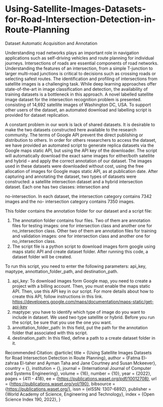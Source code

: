 # Using-Satellite-Images-Datasets-for-Road-Intersection-Detection-in-Route-Planning
Dataset Automatic Acquisition and Annotation

Understanding road networks plays an important role in navigation applications such as self-driving
vehicles and route planning for individual journeys. Intersections of roads are essential components
of road networks. Understanding the features of an intersection, from a simple T-junction to larger
multi-road junctions is critical to decisions such as crossing roads or selecting safest routes. The
identification and profiling of intersections from satellite images is a challenging task. While deep
learning approaches offer state-of-the-art in image classification and detection, the availability of
training datasets is a bottleneck in this approach. A novel labelled satellite image dataset for the
intersection recognition problem is presented. consisting of 14,692 satellite images of Washington
DC, USA. To support other users of the dataset, an automated download and labelling script is
provided for dataset replication.

A constant problem in our work is lack of shared datasets. It is desirable to make the two datasets
constructed here available to the research community. The terms of Google API prevent the direct
publishing or distribution to others. In order for others researchers to access the dataset, we have
provided an automated script to generate replica datasets via the Google maps static API, but using
the API key of the downloader. The script will automatically download the exact same images for
either/both satellite and hybrid – and apply the correct annotation of our dataset. The images used
in these datasets were downloaded without cost, using the free allocation of images for Google
maps static API, as at publication date.
After capturing and annotating the dataset, two types of datasets were constructed: a satellite
intersection dataset and a hybrid intersection dataset. Each one has two classes: intersection and

no-intersection. In each dataset, the intersection category contains 7342 images and the no-
intersection category contains 7350 images.

This folder contains the annotation folder for our dataset and a script file:
1. The annotation folder contains four files. Two of them are annotation files for testing
images: one for intersection class and another one for no_intersection class. Other two of
them are annotation files for training and validation images: one for intersection class and
another one for no_intersection class.
2. The script file is a python script to download images form google using maps static API and
create dataset folder. After running this code, a dataset folder will be created.

To run this script, you need to enter the following parameters: api_key, maptype,
annottation_folder_path, and destination_path.
1. api_key: To download images form Google map, you need to create a project with a billing
account. Then, you must enable the maps static API. Then, use this API key in our script. For
more details about how to create this API, follow instructions in this link.
https://developers.google.com/maps/documentation/maps-static/get-api-key
2. maptype: you have to identify which type of image do you want to include in dataset. We
used two type satellite or hybrid. Before you run the script, be sure that you use the one you
want.
3. annottation_folder_path: In this field, put the path for the annotation folder that associated
with this script.
4. destination_path: In this filed, define a path to a create dataset folder in it.


Recommended Citation:
@article{ title     = {Using Satellite Images Datasets for Road Intersection Detection in Route Planning},
	  author    = {Fatma El-zahraa El-taher and  Ayman Taha and  Jane Courtney and  Susan Mckeever},
	  country	= {},
	  institution	= {},
	    journal   = {International Journal of Computer and Systems Engineering},
	  volume    = {16},
	  number    = {10},
	  year      = {2022},
	  pages     = {411 - 418},
	  ee        = {https://publications.waset.org/pdf/10012708},
	  url   	= {https://publications.waset.org/vol/190},
	  bibsource = {https://publications.waset.org/},
	  issn  	= {eISSN: 1307-6892},
	  publisher = {World Academy of Science, Engineering and Technology},
	  index 	= {Open Science Index 190, 2022},
	}
